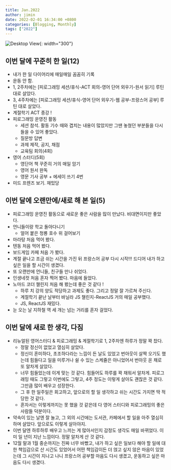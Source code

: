 ```yaml
---
title: Jan.2022
author: jimin
date: 2022-02-01 16:34:00 +0800 
categories: [Blogging, Monthly]
tags: ["2022"]
---
```


![Desktop View](https://img1.daumcdn.net/thumb/R1280x0/?scode=mtistory2&fname=https%3A%2F%2Fblog.kakaocdn.net%2Fdn%2FbYAYXA%2FbtrsaSIdB1A%2FGTF6Y6puVPlkbKkI51992k%2Fimg.jpg){: width="300"}

## 이번 달에 꾸준히 한 일(12)

- 내가 한 일 다이어리에 매일매일 꼼꼼히 기록
- ~~운동~~ 안 함.
- 1, 2주차에는 [피로그래밍 세션/휴식-ACT 회의-영어 단어 외우기-원서 읽기] 루틴 대로 살았다.
- 3, 4주차에는 [피로그래밍 세션/휴식-영어 단어 외우기-웹 공부-프랑스어 공부] 루틴 대로 살았다.
- 계절학기 ACT 종강 !
- 피로그래밍 운영진 활동
    - 세션 참석. 활동 기수 때와 겹치는 내용이 많았지만 그땐 놓쳤던 부분들을 다시 들을 수 있어 좋았다.
    - 질문방 답변
    - 과제 제작, 공지, 채점
    - 교육팀 회의(4회)
- 영어 스터디(5회)
    - 영단어 책 꾸준히 거의 매일 암기
    - 영어 원서 완독
    - 영문 기사 공부 + 에세이 쓰기 4번
- 미드 프렌즈 보기. 재밌당


## 이번 달에 오랜만에/새로 해 본 일(5)

- 피로그래밍 운영진 활동으로 새로운 좋은 사람을 많이 만났다. 비대면이지만 좋았다.
- 언니들이랑 학교 돌아다니기
    - 얼어 붙은 청룡 호수 위 걸어보기
- 마라탕 처음 먹어 봤다.
- 텐동 처음 먹어 봤다.
- 보드게임 카페 처음 가 봤다.
- 계절 끝나고 조금 쉬는 시간을 가진 뒤 프랑스어 공부 다시 시작!!! 드디어 내가 하고 싶은 일을 할 시간이 생겼다.
- 또 오랜만에 언니들, 친구들 만나 쉬었다.
- 인생네컷 처음 혼자 찍어 봤다. 마음에 들었다.
- 노마드 코더 챌린지 처음 해 봤는데 좋은 것 같다 ! 
    - 하루 치 강의 양도 적당하고 과제도 좋다. 그리고 정말 잘 가르쳐 주신다.
    - 계절학기 끝난 날부터 바닐라 JS 챌린지-ReactJS 거의 매일 공부했다.
    - JS, ReactJS 재밌다.
- 눈 오는 날 지하철 역 세 개는 넘는 거리를 혼자 걸었다. 

## 이번 달에 새로 한 생각, 다짐

- 리뉴얼된 영어스터디 & 피로그래밍 & 계절학기로 1, 2주차엔 하루가 정말 꽉 찼다. 
    - 정말 정신이 없었고 열심히 살았다. 
    - 정신이 혼미하다, 초조하다라는 느낌이 든 날도 있었고 번아웃이 살짝 오기도 했는데 힘들다고 일을 미루거나 쉴 수 있는 스케쥴은 아니었어서 번아웃 온 채로 또 알차게 살았다. 
    - 너무 힘들었는데 이게 맞는 것 같다. 힘들어도 하루를 꽉 채워서 알차게. 피로그래밍 때도 그렇고 이번에도 그렇고, 4주 정도는 이렇게 살아도 괜찮은 것 같다. 그만큼 많이 배우고 성장한다. 
    - 그 후 한 일주일은 회고하고, 앞으로의 할 일 생각하고 쉬는 시간도 가지면 딱 적당한 것 같다. 
    - 혼자서는 이렇게까지는 못 했을 것 같은데 다 영어 스터디와 피로그래밍의 좋은 사람들 덕분이다.
- 약속이 있는 날엔 잘 놀고, 그 외의 시간에는 도서관, 카페에서 할 일을 아주 열심히 하며 살았다. 앞으로도 이렇게 살아야지.
- 이번 달엔 하루하루 배우고 느끼는 게 많아서인지 감정도 생각도 매일 바뀌었다. 이미 일 년이 지난 느낌이다. 정말 알차게 산 것 같다.
- 12월 말과 1월 중순까지는 진짜 너무 바빴고, 내가 하고 싶은 일보다 해야 할 일에 대한 책임감으로 산 시간도 있었어서 어떤 책임감이든 더 얹고 싶지 않은 마음이 있었는데 그 시간이 지나고 나니 프랑스어 공부할 마음도 다시 생겼고, 운동하고 싶은 마음도 다시 생겼다.